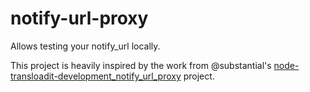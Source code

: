 # notify-url-proxy
Allows testing your notify_url locally.


This project is heavily inspired by the work from @substantial's [node-transloadit-development_notify_url_proxy](https://github.com/substantial/node-transloadit-development_notify_url_proxy) project.
